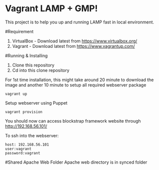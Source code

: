 # Vagrant LAMP + GMP!

This project is to help you up and running LAMP fast in local environment.

#Requirement

1. VirtualBox - Download latest from https://www.virtualbox.org/
2. Vagrant - Download latest from https://www.vagrantup.com/

#Running & Installing

1. Clone this repository
2. Cd into this clone repository

For 1st time installation, this might take around 20 minute to download the image and another 10 minute to setup all required webserver package

```
vagrant up
```

Setup webserver using Puppet

```
vagrant provision
```

You should now can access blockstrap framework website through http://192.168.56.101/

To ssh into the webserver:
```
host: 192.168.56.101
user:vagrant
password:vagrant
```

#Shared Apache Web Folder
Apache web directory is in synced folder